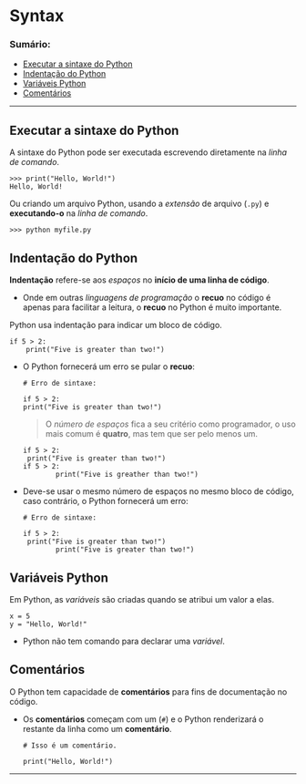 # Syntax

### Sumário:

- [Executar a sintaxe do Python](#executar-a-sintaxe-do-python)
- [Indentação do Python](#indentação-do-python)
- [Variáveis Python](#variáveis-python)
- [Comentários](#comentários)

---

## Executar a sintaxe do Python

A sintaxe do Python pode ser executada escrevendo diretamente na _linha de comando_.

```
>>> print("Hello, World!")
Hello, World!
```

Ou criando um arquivo Python, usando a _extensão_ de arquivo (``.py``) e **executando-o** na _linha de comando_.

```
>>> python myfile.py
```

## Indentação do Python

**Indentação** refere-se aos _espaços_ no **início de uma linha de código**.

- Onde em outras _linguagens de programação_ o **recuo** no código é apenas para facilitar a leitura, o **recuo** no Python é muito importante.

Python usa indentação para indicar um bloco de código.

```
if 5 > 2:
    print("Five is greater than two!")
```

- O Python fornecerá um erro se pular o **recuo**:
    ```
    # Erro de sintaxe:

    if 5 > 2:
    print("Five is greater than two!")
    ```

    > O _número de espaços_ fica a seu critério como programador, o uso mais comum é **quatro**, mas tem que ser pelo menos um.

    ```
    if 5 > 2:
     print("Five is greater than two!")
    if 5 > 2:
            print("Five is greather than two!")
    ```

- Deve-se usar o mesmo número de espaços no mesmo bloco de código, caso contrário, o Python fornecerá um erro:
    ```
    # Erro de sintaxe:

    if 5 > 2:
     print("Five is greater than two!")
            print("Five is greater than two!")
    ```

## Variáveis Python

Em Python, as _variáveis_ são criadas quando se atribui um valor a elas.

```
x = 5
y = "Hello, World!"
```

- Python não tem comando para declarar uma _variável_.

## Comentários

O Python tem capacidade de **comentários** para fins de documentação no código.

- Os **comentários** começam com um (``#``) e o Python renderizará o restante da linha como um **comentário**.
    ```
    # Isso é um comentário.
    
    print("Hello, World!")
    ```

---